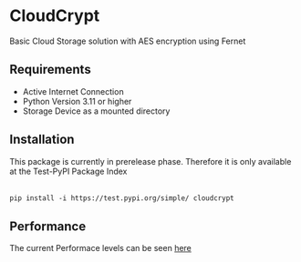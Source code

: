 # CloudCrypt
Basic Cloud Storage solution with AES encryption using Fernet

## Requirements
- Active Internet Connection
- Python Version 3.11 or higher
- Storage Device as a mounted directory
  
## Installation
This package is currently in prerelease phase. Therefore it is only available at the Test-PyPI Package Index
######
    pip install -i https://test.pypi.org/simple/ cloudcrypt


## Performance
The current Performace levels can be seen [here](./Test/testresults.csv)
